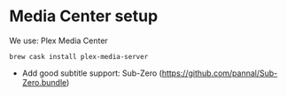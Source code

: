 # Media Center setup

We use: Plex Media Center

```
brew cask install plex-media-server
```

- Add good subtitle support: Sub-Zero (https://github.com/pannal/Sub-Zero.bundle)
